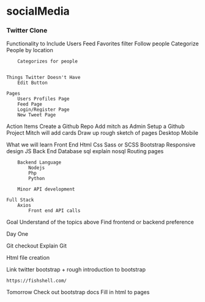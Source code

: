 # socialMedia



### Twitter Clone
Functionality to Include
Users
Feed
Favorites filter
Follow people
Categorize People
by location

		Categorizes for people
	

	Things Twitter Doesn't Have
		Edit Button

	Pages
		Users Profiles Page
		Feed Page
		Login/Register Page
		New Tweet Page


Action Items
Create a Github Repo
Add mitch as Admin
Setup a Github Project
Mitch will add cards
Draw up rough sketch of pages
Desktop
Mobile


What we will learn
Front End
Html
Css
Sass or SCSS
Bootstrap
Responsive design
JS
Back End
Database
sql
explain nosql
Routing pages

		Backend Language
			Nodejs
			Php
			Python

		Minor API development

	Full Stack
		Axios
			Front end API calls

Goal
Understand of the topics above
Find frontend or backend preference


Day One

Git checkout
Explain Git

Html file creation

Link twitter bootstrap + rough introduction to bootstrap



	https://fishshell.com/



Tomorrow
Check out bootstrap docs
Fill in html to pages




